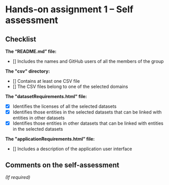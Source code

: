 # Hands-on assignment 1 – Self assessment

## Checklist

**The “README.md” file:**

- [] Includes the names and GitHub users of all the members of the group

**The "csv" directory:**

- [] Contains at least one CSV file 
- [] The CSV files belong to one of the selected domains

**The "datasetRequirements.html" file:**

- [x] Identifies the licenses of all the selected datasets
- [x] Identifies those entities in the selected datasets that can be linked with entities in other datasets
- [x] Identifies those entities in other datasets that can be linked with entities in the selected datasets 

**The "applicationRequirements.html” file:**

- [] Includes a description of the application user interface

## Comments on the self-assessment
_(If required)_